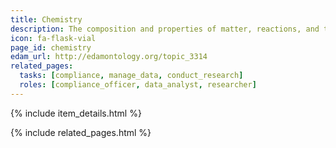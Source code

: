 ```yaml
---
title: Chemistry
description: The composition and properties of matter, reactions, and the use of reactions to create new substances.
icon: fa-flask-vial
page_id: chemistry
edam_url: http://edamontology.org/topic_3314
related_pages: 
  tasks: [compliance, manage_data, conduct_research]
  roles: [compliance_officer, data_analyst, researcher]
---
```

{% include item_details.html %}

{% include related_pages.html %}
